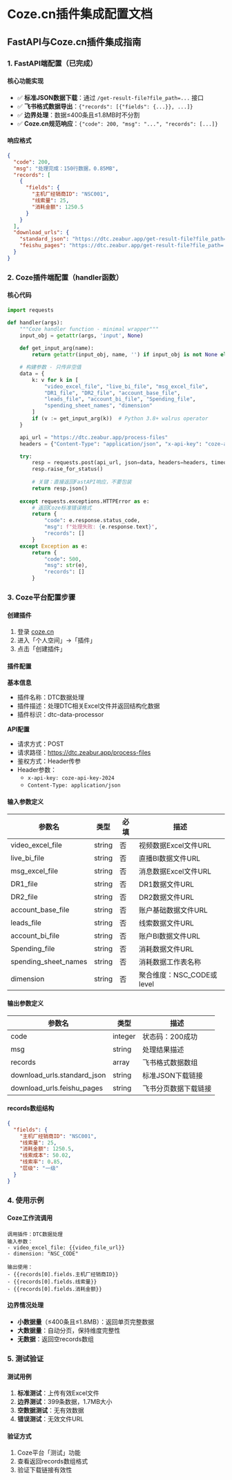 # Coze.cn插件集成配置文档

## FastAPI与Coze.cn插件集成指南

### 1. FastAPI端配置（已完成）

#### 核心功能实现
- ✅ **标准JSON数据下载**：通过 `/get-result-file?file_path=...` 接口
- ✅ **飞书格式数据导出**：`{"records": [{"fields": {...}}, ...]}`
- ✅ **边界处理**：数据≤400条且≤1.8MB时不分割
- ✅ **Coze.cn规范响应**：`{"code": 200, "msg": "...", "records": [...]}`

#### 响应格式
```json
{
  "code": 200,
  "msg": "处理完成：150行数据，0.85MB",
  "records": [
    {
      "fields": {
        "主机厂经销商ID": "NSC001",
        "线索量": 25,
        "消耗金额": 1250.5
      }
    }
  ],
  "download_urls": {
    "standard_json": "https://dtc.zeabur.app/get-result-file?file_path=...",
    "feishu_pages": "https://dtc.zeabur.app/get-result-file?file_path=..."
  }
}
```

### 2. Coze插件端配置（handler函数）

#### 核心代码
```python
import requests

def handler(args):
    """Coze handler function - minimal wrapper"""
    input_obj = getattr(args, 'input', None)
    
    def get_input_arg(name):
        return getattr(input_obj, name, '') if input_obj is not None else ''

    # 构建参数 - 只传非空值
    data = {
        k: v for k in [
            "video_excel_file", "live_bi_file", "msg_excel_file", 
            "DR1_file", "DR2_file", "account_base_file", 
            "leads_file", "account_bi_file", "Spending_file",
            "spending_sheet_names", "dimension"
        ]
        if (v := get_input_arg(k))  # Python 3.8+ walrus operator
    }

    api_url = "https://dtc.zeabur.app/process-files"
    headers = {"Content-Type": "application/json", "x-api-key": "coze-api-key-2024"}

    try:
        resp = requests.post(api_url, json=data, headers=headers, timeout=300)
        resp.raise_for_status()
        
        # 关键：直接返回FastAPI响应，不要包装
        return resp.json()
        
    except requests.exceptions.HTTPError as e:
        # 返回Coze标准错误格式
        return {
            "code": e.response.status_code,
            "msg": f"处理失败: {e.response.text}",
            "records": []
        }
    except Exception as e:
        return {
            "code": 500,
            "msg": str(e),
            "records": []
        }
```

### 3. Coze平台配置步骤

#### 创建插件
1. 登录 [coze.cn](https://coze.cn)
2. 进入「个人空间」→「插件」
3. 点击「创建插件」

#### 插件配置
**基本信息**
- 插件名称：DTC数据处理
- 插件描述：处理DTC相关Excel文件并返回结构化数据
- 插件标识：dtc-data-processor

**API配置**
- 请求方式：POST
- 请求路径：https://dtc.zeabur.app/process-files
- 鉴权方式：Header传参
- Header参数：
  - `x-api-key: coze-api-key-2024`
  - `Content-Type: application/json`

#### 输入参数定义
| 参数名 | 类型 | 必填 | 描述 |
|--------|------|------|------|
| video_excel_file | string | 否 | 视频数据Excel文件URL |
| live_bi_file | string | 否 | 直播BI数据文件URL |
| msg_excel_file | string | 否 | 消息数据Excel文件URL |
| DR1_file | string | 否 | DR1数据文件URL |
| DR2_file | string | 否 | DR2数据文件URL |
| account_base_file | string | 否 | 账户基础数据文件URL |
| leads_file | string | 否 | 线索数据文件URL |
| account_bi_file | string | 否 | 账户BI数据文件URL |
| Spending_file | string | 否 | 消耗数据文件URL |
| spending_sheet_names | string | 否 | 消耗数据工作表名称 |
| dimension | string | 否 | 聚合维度：NSC_CODE或level |

#### 输出参数定义
| 参数名 | 类型 | 描述 |
|--------|------|------|
| code | integer | 状态码：200成功 |
| msg | string | 处理结果描述 |
| records | array | 飞书格式数据数组 |
| download_urls.standard_json | string | 标准JSON下载链接 |
| download_urls.feishu_pages | string | 飞书分页数据下载链接 |

#### records数组结构
```json
{
  "fields": {
    "主机厂经销商ID": "NSC001",
    "线索量": 25,
    "消耗金额": 1250.5,
    "线索成本": 50.02,
    "线索率": 0.85,
    "层级": "一级"
  }
}
```

### 4. 使用示例

#### Coze工作流调用
```
调用插件：DTC数据处理
输入参数：
- video_excel_file: {{video_file_url}}
- dimension: "NSC_CODE"

输出使用：
- {{records[0].fields.主机厂经销商ID}}
- {{records[0].fields.线索量}}
- {{records[0].fields.消耗金额}}
```

#### 边界情况处理
- **小数据量**（≤400条且≤1.8MB）：返回单页完整数据
- **大数据量**：自动分页，保持维度完整性
- **无数据**：返回空records数组

### 5. 测试验证

#### 测试用例
1. **标准测试**：上传有效Excel文件
2. **边界测试**：399条数据，1.7MB大小
3. **空数据测试**：无有效数据
4. **错误测试**：无效文件URL

#### 验证方式
1. Coze平台「测试」功能
2. 查看返回records数组格式
3. 验证下载链接有效性